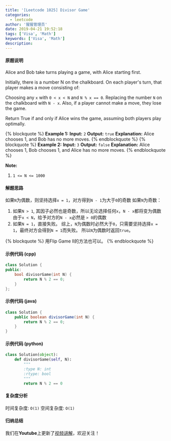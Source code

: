 ```yaml
---
title: '[Leetcode 1025] Divisor Game'
categories:
  - leetcode
author: '猩猩管理员'
date: 2019-04-21 19:52:18
tags: ['Visa', 'Math']
keywords: ['Visa', 'Math']
description:
---
```

#### 原题说明
Alice and Bob take turns playing a game, with Alice starting first.

Initially, there is a number N on the chalkboard.  On each player's turn, that player makes a move consisting of:

Choosing any `x` with `0 < x < N` and `N % x == 0`.
Replacing the number `N` on the chalkboard with `N - x`.
Also, if a player cannot make a move, they lose the game.

Return True if and only if Alice wins the game, assuming both players play optimally.
 
{% blockquote %}
**Example 1:**
**Input:** `2`
**Output:** `true`
**Explanation:** Alice chooses 1, and Bob has no more moves.
{% endblockquote %}
{% blockquote %}
**Example 2:**
**Input:** `3`
**Output:** `false`
**Explanation:** Alice chooses 1, Bob chooses 1, and Alice has no more moves.
{% endblockquote %}

**Note:**
1. `1 <= N <= 1000`
<!--more-->

#### 解题思路
如果`N`为偶数，则坚持选择`x = 1`，对方得到`N - 1`为大于`0`的奇数
如果`N`为奇数：
  1. 如果`N > 1`, 其因子必然也是奇数，所以无论选择任何`x`，`N - x`都将变为偶数
     由于`x < N`，给予对方的`N - x`必然是 `> 0`的偶数
  2. 如果`N = 1`，直接失败。
 综上，`N`为偶数时必然大于`0`，只需要坚持选择`x = 1`，最终对方会得到`N = 1`而失败。
 所以`N`为偶数时返回`true`。

{% blockquote %}
用Flip Game II的方法也可以。
{% endblockquote %}

#### 示例代码 (cpp)
```cpp
class Solution {
public:
    bool divisorGame(int N) {
        return N % 2 == 0;
    }
};
```

#### 示例代码 (java)
```java
class Solution {
    public boolean divisorGame(int N) {
        return N % 2 == 0;
    }
}
```

#### 示例代码 (python)
```python
class Solution(object):
    def divisorGame(self, N):
        """
        :type N: int
        :rtype: bool
        """
        return N % 2 == 0
```

#### 复杂度分析
时间复杂度: `O(1)`
空间复杂度: `O(1)`

#### 归纳总结
我们在**Youtube**上更新了[视频讲解](https://youtu.be/p5CeIwHRVxQ)，欢迎关注！